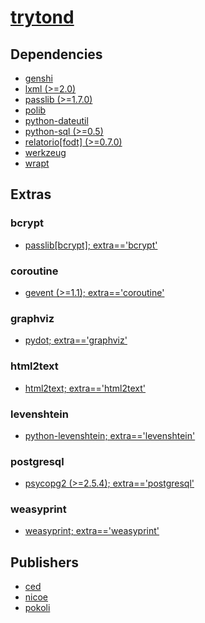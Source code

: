 # [trytond](https://pypi.org/project/trytond)

## Dependencies
- [genshi](packages/g/genshi.md)
- [lxml (>=2.0)](packages/l/lxml.md)
- [passlib (>=1.7.0)](packages/p/passlib.md)
- [polib](packages/p/polib.md)
- [python-dateutil](packages/p/python-dateutil.md)
- [python-sql (>=0.5)](packages/p/python-sql.md)
- [relatorio[fodt] (>=0.7.0)](packages/r/relatorio.md)
- [werkzeug](packages/w/werkzeug.md)
- [wrapt](packages/w/wrapt.md)


## Extras

### bcrypt
- [passlib[bcrypt]; extra=='bcrypt'](packages/p/passlib.md)

### coroutine
- [gevent (>=1.1); extra=='coroutine'](packages/g/gevent.md)

### graphviz
- [pydot; extra=='graphviz'](packages/p/pydot.md)

### html2text
- [html2text; extra=='html2text'](packages/h/html2text.md)

### levenshtein
- [python-levenshtein; extra=='levenshtein'](packages/p/python-levenshtein.md)

### postgresql
- [psycopg2 (>=2.5.4); extra=='postgresql'](packages/p/psycopg2.md)

### weasyprint
- [weasyprint; extra=='weasyprint'](packages/w/weasyprint.md)


## Publishers
- [ced](https://pypi.org/user/ced)
- [nicoe](https://pypi.org/user/nicoe)
- [pokoli](https://pypi.org/user/pokoli)

